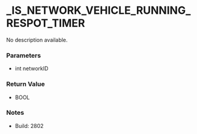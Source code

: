 # _IS_NETWORK_VEHICLE_RUNNING_RESPOT_TIMER

No description available.

### Parameters
* int networkID

### Return Value
* BOOL

### Notes
* Build: 2802

